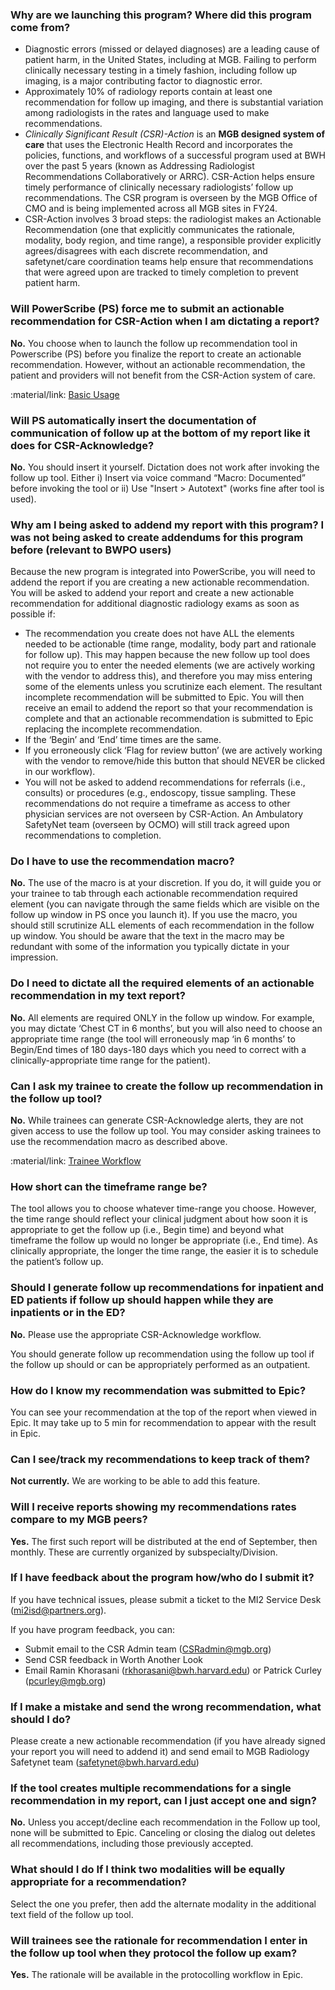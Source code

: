 ### Why are we launching this program? Where did this program come from?

- Diagnostic errors (missed or delayed diagnoses) are a leading cause of patient
  harm, in the United States, including at MGB. Failing to perform clinically necessary
  testing in a timely fashion, including follow up imaging, is a major contributing factor
  to diagnostic error.
- Approximately 10% of radiology reports contain at least one recommendation for
  follow up imaging, and there is substantial variation among radiologists in the rates
  and language used to make recommendations.
- _Clinically Significant Result (CSR)-Action_ is an **MGB designed system of care** that
  uses the Electronic Health Record and incorporates the policies, functions, and
  workflows of a successful program used at BWH over the past 5 years (known as
  Addressing Radiologist Recommendations Collaboratively or ARRC). CSR-Action
  helps ensure timely performance of clinically necessary radiologists’ follow up
  recommendations. The CSR program is overseen by the MGB Office of CMO and is
  being implemented across all MGB sites in FY24.
- CSR-Action involves 3 broad steps: the radiologist makes an Actionable
  Recommendation (one that explicitly communicates the rationale, modality, body
  region, and time range), a responsible provider explicitly agrees/disagrees with each
  discrete recommendation, and safetynet/care coordination teams help ensure that
  recommendations that were agreed upon are tracked to timely completion to prevent
  patient harm.

### Will PowerScribe (PS) force me to submit an actionable recommendation for CSR-Action when I am dictating a report?

**No.** You choose when to launch the follow up recommendation tool in Powerscribe
(PS) before you finalize the report to create an actionable recommendation.
However, without an actionable recommendation, the patient and providers will not
benefit from the CSR-Action system of care.

:material/link: [Basic Usage](/basic_usage)

### Will PS automatically insert the documentation of communication of follow up at the bottom of my report like it does for CSR-Acknowledge?

**No.** You should insert it yourself. Dictation does not work after invoking the follow up
tool. Either i) Insert via voice command “Macro: Documented” before invoking the tool
or ii) Use "Insert > Autotext" (works fine after tool is used).

### Why am I being asked to addend my report with this program? I was not being asked to create addendums for this program before (relevant to BWPO users)

Because the new program is integrated into PowerScribe, you will need to addend the report if you are creating a new actionable recommendation. You will be asked to addend your report and create a new actionable recommendation for additional diagnostic radiology exams as soon as possible if:

- The recommendation you create does not have ALL the elements needed to be actionable (time range, modality, body part and rationale for follow up). This may happen because the new follow up tool does not require you to enter the needed elements (we are actively working with the vendor to address this), and therefore you may miss entering some of the elements unless you scrutinize each element. The resultant incomplete recommendation will be submitted to Epic. You will then receive an email to addend the report so that your recommendation is complete and that an actionable recommendation is submitted to Epic replacing the incomplete recommendation.
- If the ‘Begin’ and ‘End’ time times are the same.
- If you erroneously click ‘Flag for review button’ (we are actively working with the vendor to remove/hide this button that should NEVER be clicked in our workflow).
- You will not be asked to addend recommendations for referrals (i.e., consults) or procedures (e.g., endoscopy, tissue sampling. These recommendations do not require a timeframe as access to other physician services are not overseen by CSR-Action. An Ambulatory SafetyNet team (overseen by OCMO) will still track agreed upon recommendations to completion.

### Do I have to use the recommendation macro?

**No.** The use of the macro is at your discretion. If you do, it will guide you or your trainee to tab through each actionable recommendation required element (you can navigate through the same fields which are visible on the follow up window in PS once you launch it). If you use the macro, you should still scrutinize ALL elements of each recommendation in the follow up window. You should be aware that the text in the macro may be redundant with some of the information you typically dictate in your impression.

### Do I need to dictate all the required elements of an actionable recommendation in my text report?

**No.** All elements are required ONLY in the follow up window. For example, you may dictate ‘Chest CT in 6 months’, but you will also need to choose an appropriate time range (the tool will erroneously map ‘in 6 months’ to Begin/End times of 180 days-180 days which you need to correct with a clinically-appropriate time range for the patient).

### Can I ask my trainee to create the follow up recommendation in the follow up tool?

**No.** While trainees can generate CSR-Acknowledge alerts, they are not given access to use the follow up tool. You may consider asking trainees to use the recommendation macro as described above.

:material/link: [Trainee Workflow](/trainee_workflow)

### How short can the timeframe range be?

The tool allows you to choose whatever time-range you choose. However, the time range should reflect your clinical judgment about how soon it is appropriate to get the follow up (i.e., Begin time) and beyond what timeframe the follow up would no longer be appropriate (i.e., End time). As clinically appropriate, the longer the time range, the easier it is to schedule the patient’s follow up.

### Should I generate follow up recommendations for inpatient and ED patients if follow up should happen while they are inpatients or in the ED?

**No.** Please use the appropriate CSR-Acknowledge workflow.

You should generate follow up recommendation using the follow up tool if the follow up should or can be appropriately performed as an outpatient.

### How do I know my recommendation was submitted to Epic?

You can see your recommendation at the top of the report when viewed in Epic. It may take up to 5 min for recommendation to appear with the result in Epic.

### Can I see/track my recommendations to keep track of them?

**Not currently.** We are working to be able to add this feature.

### Will I receive reports showing my recommendations rates compare to my MGB peers?

**Yes.** The first such report will be distributed at the end of September, then monthly. These are currently organized by subspecialty/Division.

### If I have feedback about the program how/who do I submit it?

If you have technical issues, please submit a ticket to the MI2 Service Desk (<mi2isd@partners.org>).

If you have program feedback, you can:

- Submit email to the CSR Admin team (<CSRadmin@mgb.org>)
- Send CSR feedback in Worth Another Look
- Email Ramin Khorasani (<rkhorasani@bwh.harvard.edu>) or Patrick Curley (<pcurley@mgb.org>)

### If I make a mistake and send the wrong recommendation, what should I do?

Please create a new actionable recommendation (if you have already signed your report you will need to addend it) and send email to MGB Radiology Safetynet team (<safetynet@bwh.harvard.edu>)

### If the tool creates multiple recommendations for a single recommendation in my report, can I just accept one and sign?

**No.** Unless you accept/decline each recommendation in the Follow up tool, none will be submitted to Epic. Canceling or closing the dialog out deletes all recommendations, including those previously accepted.

### What should I do If I think two modalities will be equally appropriate for a recommendation?

Select the one you prefer, then add the alternate modality in the additional text field of the follow up tool.

### Will trainees see the rationale for recommendation I enter in the follow up tool when they protocol the follow up exam?

**Yes.** The rationale will be available in the protocolling workflow in Epic.
